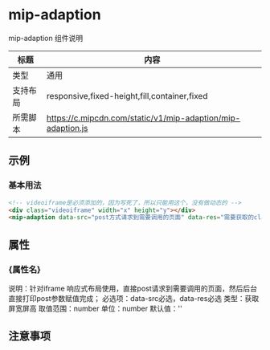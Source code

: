 # mip-adaption

mip-adaption 组件说明

标题|内容
----|----
类型|通用
支持布局|responsive,fixed-height,fill,container,fixed
所需脚本|https://c.mipcdn.com/static/v1/mip-adaption/mip-adaption.js

## 示例

### 基本用法
```html
<!-- videoiframe是必须添加的，因为写死了，所以只能用这个，没有做动态的 -->
<div class="videoiframe" width="x" height="y"></div>
<mip-adaption data-src="post方式请求到需要调用的页面" data-res="需要获取的class对象是谁"></mip-adaption>
```

## 属性

### {属性名}

说明：针对iframe 响应式布局使用，直接post请求到需要调用的页面，然后后台直接打印post参数赋值完成；
必选项：data-src必选，data-res必选
类型：获取屏宽屏高
取值范围：number
单位：number
默认值：''

## 注意事项

